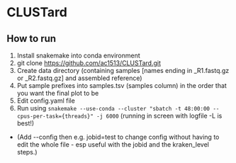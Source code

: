 # CLUSTard

## How to run
1. Install snakemake into conda environment
2. git clone https://github.com/ac1513/CLUSTard.git
3. Create data directory (containing samples [names ending in \_R1.fastq.gz or \_R2.fastq.gz] and assembled reference)
4. Put sample prefixes into samples.tsv  (samples column) in the order that you want the final plot to be
5. Edit config.yaml file
6. Run using ``snakemake --use-conda --cluster "sbatch -t 48:00:00 --cpus-per-task={threads}" -j 6000`` (running in screen with logfile -L is best!)
* (Add --config then e.g. jobid=test to change config without having to edit the whole file - esp useful with the jobid and the kraken_level steps.)

